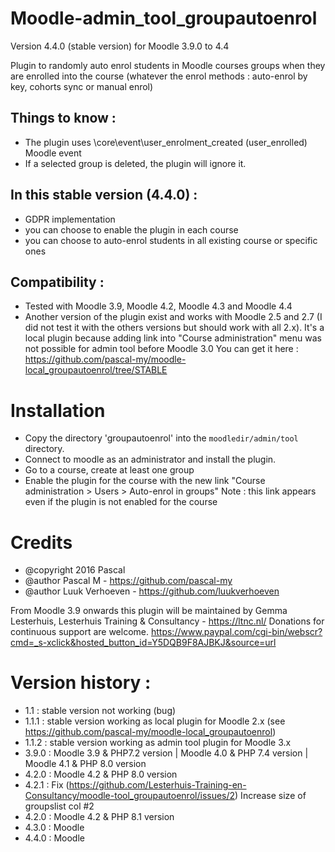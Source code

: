 # Moodle-admin_tool_groupautoenrol

Version 4.4.0 (stable version) for Moodle 3.9.0 to 4.4

Plugin to randomly auto enrol students in Moodle courses groups when they are enrolled into the course (whatever the enrol methods : auto-enrol by key, cohorts sync or manual enrol)

## Things to know :
- The plugin uses \core\event\user_enrolment_created (user_enrolled) Moodle event
- If a selected group is deleted, the plugin will ignore it.

## In this stable version (4.4.0) :
- GDPR implementation
- you can choose to enable the plugin in each course
- you can choose to auto-enrol students in all existing course or specific ones

## Compatibility :
- Tested with Moodle 3.9, Moodle 4.2, Moodle 4.3 and Moodle 4.4
- Another version of the plugin exist and works with Moodle 2.5 and 2.7 (I did not test it with the others versions but should work with all 2.x).
It's a local plugin because adding link into "Course administration" menu was not possible for admin tool before Moodle 3.0
You can get it here : https://github.com/pascal-my/moodle-local_groupautoenrol/tree/STABLE

# Installation
* Copy the directory 'groupautoenrol' into the `moodledir/admin/tool` directory.
* Connect to moodle as an administrator and install the plugin.
* Go to a course, create at least one group
* Enable the plugin for the course with the new link "Course administration > Users > Auto-enrol in groups"
Note : this link appears even if the plugin is not enabled for the course

# Credits
* @copyright  2016 Pascal
* @author     Pascal M - https://github.com/pascal-my
* @author     Luuk Verhoeven - https://github.com/luukverhoeven

From Moodle 3.9 onwards this plugin will be maintained by Gemma Lesterhuis, Lesterhuis Training & Consultancy - https://ltnc.nl/
Donations for continuous support are welcome.
https://www.paypal.com/cgi-bin/webscr?cmd=_s-xclick&hosted_button_id=Y5DQB9F8AJBKJ&source=url

# Version history :
- 1.1 : stable version not working (bug)
- 1.1.1 : stable version working as local plugin for Moodle 2.x (see https://github.com/pascal-my/moodle-local_groupautoenrol)
- 1.1.2 : stable version working as admin tool plugin for Moodle 3.x
- 3.9.0 : Moodle 3.9 & PHP7.2 version | Moodle 4.0 & PHP 7.4 version | Moodle 4.1 & PHP 8.0 version
- 4.2.0 : Moodle 4.2 & PHP 8.0 version
- 4.2.1 : Fix (https://github.com/Lesterhuis-Training-en-Consultancy/moodle-tool_groupautoenrol/issues/2)  Increase size of groupslist col #2
- 4.2.0 : Moodle 4.2 & PHP 8.1 version
- 4.3.0 : Moodle
- 4.4.0 : Moodle
